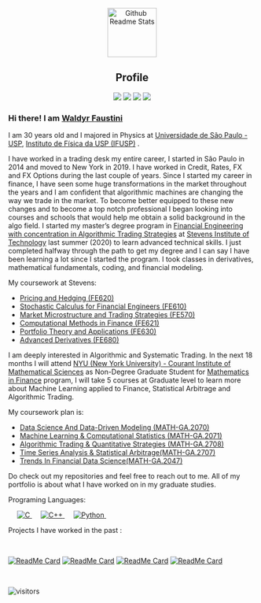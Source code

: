 <p align="center">
 <img width="100px" src="https://res.cloudinary.com/anuraghazra/image/upload/v1594908242/logo_ccswme.svg" align="center" alt="Github Readme Stats" />
 <h2 align="center">Profile</h2>
</p>


 </p>
 <p align="center">
<img src="https://img.shields.io/badge/Age-30-blue" />
  <img src="https://img.shields.io/badge/Focus-Trading/Algo%20Trading/Machine%20Learning-blue" />
  <img src="https://img.shields.io/badge/Lives-New%20York%20-blue" />
  <img src="https://img.shields.io/badge/Languages-Portuguese(Brasil)%20%26%20English-blue" />
</p>

### Hi there! I am [Waldyr Faustini](https://www.linkedin.com/in/waldyrfmfaustini/) 


 <p>

I am 30 years old and I majored  in Physics at [Universidade de São Paulo - USP](https://en.wikipedia.org/wiki/University_of_São_Paulo), [Instituto de Física da USP (IFUSP)](https://pt.wikipedia.org/wiki/Instituto_de_F%C3%ADsica_da_Universidade_de_São_Paulo) . 
 
I have worked in a trading desk my entire career, I started in São Paulo in 2014 and moved to New York in 2019. I have worked in Credit, Rates, FX and FX Options during the last couple of years. Since I started my career in finance,  I have seen some huge transformations in the market throughout the years and I am confident that algorithmic machines are changing the way we trade in the market. To become better equipped to these new changes and to become a top notch professional I began looking into courses and schools that would help me obtain a solid background in the algo field.  I started my master’s degree program in [Financial Engineering with concentration in Algorithmic Trading Strategies](https://www.stevens.edu/school-business/masters-programs/financial-engineering/curriculum-overview) at [Stevens Institute of Technology](https://www.stevens.edu) last summer (2020) to learn advanced technical skills. I just completed halfway through the path to get my degree and I can say I have been learning a lot since I started the program. I took classes in derivatives, mathematical fundamentals, coding, and financial modeling.
 
 My coursework at Stevens:
 - [Pricing and Hedging (FE620)](https://fsc.stevens.edu/fe620-pricing-and-hedging/)
 - [Stochastic Calculus for Financial Engineers (FE610)](https://fsc.stevens.edu/fe610-stochastic-calculus-for-financial-engineers/)
 - [Market Microstructure and Trading Strategies (FE570)](https://fsc.stevens.edu/fe570-market-microstructure-and-trading-strategies/)
 - [Computational Methods in Finance (FE621)](https://fsc.stevens.edu/fe621-computational-methods-in-finance/)
 - [Portfolio Theory and Applications (FE630)](https://fsc.stevens.edu/fe630-portfolio-theory-and-applications/)
 - [Advanced Derivatives (FE680)](https://fsc.stevens.edu/fe680-advanced-derivatives/)
 
 I am deeply interested in Algorithmic and Systematic Trading. In the next 18 months I will attend [NYU (New York University) - Courant Institute of Mathematical Sciences](https://cims.nyu.edu/dynamic/) as Non-Degree Graduate Student for [Mathematics in Finance](https://math.nyu.edu/financial_mathematics/academics/courses/) program, I will take 5 courses at  Graduate level to learn more about Machine Learning applied to Finance, Statistical Arbitrage and Algorithmic Trading.
 
 My coursework plan is:
 - [Data Science And Data-Driven Modeling (MATH-GA.2070)](https://math.nyu.edu/dynamic/courses/graduate-course-descriptions/as/fall-2021/#math-ga2070-001)
 - [Machine Learning & Computational Statistics (MATH-GA.2071)](https://math.nyu.edu/dynamic/courses/graduate-course-descriptions/as/spring-2021/#math-ga2071-001)
 - [Algorithmic Trading & Quantitative Strategies (MATH-GA.2708)](https://math.nyu.edu/dynamic/courses/graduate-course-descriptions/as/spring-2021/#math-ga2708-001)
 - [Time Series Analysis & Statistical Arbitrage(MATH-GA.2707)](https://math.nyu.edu/dynamic/courses/graduate-course-descriptions/as/fall-2021/#math-ga2707-001)
 - [Trends In Financial Data Science(MATH-GA.2047)](https://math.nyu.edu/dynamic/courses/graduate-course-descriptions/as/fall-2021/#math-ga2047-001)
 
 
Do check out my repositories and feel free to reach out to me. All of my portfolio is about what I have worked on in my graduate studies. 

</h4>
</div>

Programing Languages:

<p align="left"> 
  &emsp; 
  <a href="https://www.cprogramming.com/" target="_blank"> 
    <img alt="C" src="https://img.shields.io/badge/C%20-%232370ED.svg?logo=c&logoColor=white">
  </a> 
  &emsp;
  <a href="https://www.w3schools.com/cpp/" target="_blank"> 
    <img alt="C++" src="https://img.shields.io/badge/C++%20-%2300599C.svg?logo=c%2B%2B&logoColor=white">
  </a> 
  &emsp;
   <a href="https://www.python.org" target="_blank">
    <img alt="Python" src="https://img.shields.io/badge/Python%20-%2314354C.svg?logo=python&logoColor=white">
  </a>
  &emsp;
</p>
 
  Projects I have worked in the past :
</summary>

<br />

[![ReadMe Card](https://github-readme-stats.vercel.app/api/pin/?username=waldyrfaustini&repo=Market-Microstructure)](https://github.com/waldyrfaustini/Market-Microstructure)
[![ReadMe Card](https://github-readme-stats.vercel.app/api/pin/?username=Apurvshah007&repo=portfolio-optimizer)](https://github.com/ApurvShah007/portfolio-optimizer)
[![ReadMe Card](https://github-readme-stats.vercel.app/api/pin/?username=ChiragJhawar&repo=ProjectReward)](https://github.com/ChiragJhawar/ProjectReward)
[![ReadMe Card](https://github-readme-stats.vercel.app/api/pin/?username=stocksmith&repo=ml-research)](https://github.com/stocksmith/ml-research)

<br />

![visitors](https://visitor-badge.laobi.icu/badge?page_id=waldyrfaustini.waldyrfaustini)
